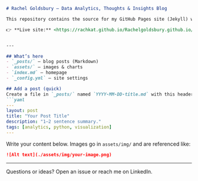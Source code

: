 ````markdown
# Rachel Goldsbury — Data Analytics, Thoughts & Insights Blog

This repository contains the source for my GitHub Pages site (Jekyll) where I share quick write-ups, visuals, and portfolio notes on **data analytics**.

👉 **Live site:** <https://rachkat.github.io/Rachelgoldsbury.github.io/>


---

## What’s here
- `_posts/` — blog posts (Markdown)
- `assets/` — images & charts
- `index.md` — homepage
- `_config.yml` — site settings

## Add a post (quick)
Create a file in `_posts/` named `YYYY-MM-DD-title.md` with this header:
```yaml
---
layout: post
title: "Your Post Title"
description: "1–2 sentence summary."
tags: [analytics, python, visualization]
---
````

Write your content below. Images go in `assets/img/` and are referenced like:

```markdown
![Alt text](./assets/img/your-image.png)
```

---

Questions or ideas? Open an issue or reach me on LinkedIn.

```
